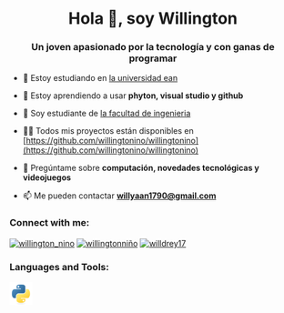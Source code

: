 <h1 align="center">Hola 👋, soy Willington</h1>
<h3 align="center">Un joven apasionado por la tecnología y con ganas de programar</h3>

- 🔭 Estoy estudiando en [la universidad ean](https://universidadean.edu.co/)

- 🌱 Estoy aprendiendo a usar **phyton, visual studio y github**

- 👯 Soy estudiante de [la facultad de ingenieria](https://universidadean.edu.co/programas/carreras-profesionales/carrera-de-ingenieria-de-sistemas)

- 👨‍💻 Todos mis proyectos están disponibles en [https://github.com/willingtonino/willingtonino](https://github.com/willingtonino/willingtonino)

- 💬 Pregúntame sobre **computación, novedades tecnológicas y videojuegos**

- 📫 Me pueden contactar **willyaan1790@gmail.com**

<h3 align="left">Connect with me:</h3>
<p align="left">
<a href="https://twitter.com/willington_nino" target="blank"><img align="center" src="https://raw.githubusercontent.com/rahuldkjain/github-profile-readme-generator/master/src/images/icons/Social/twitter.svg" alt="willington_nino" height="30" width="40" /></a>
<a href="https://fb.com/willingtonniño" target="blank"><img align="center" src="https://raw.githubusercontent.com/rahuldkjain/github-profile-readme-generator/master/src/images/icons/Social/facebook.svg" alt="willingtonniño" height="30" width="40" /></a>
<a href="https://instagram.com/willdrey17" target="blank"><img align="center" src="https://raw.githubusercontent.com/rahuldkjain/github-profile-readme-generator/master/src/images/icons/Social/instagram.svg" alt="willdrey17" height="30" width="40" /></a>
</p>

<h3 align="left">Languages and Tools:</h3>
<p align="left"> <a href="https://www.python.org" target="_blank"> <img src="https://raw.githubusercontent.com/devicons/devicon/master/icons/python/python-original.svg" alt="python" width="40" height="40"/> </a> </p>

